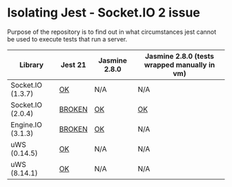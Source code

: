 # Isolating Jest - Socket.IO 2 issue

Purpose of the repository is to find out in what circumstances jest cannot be used to execute tests that run a server.

| Library                    | Jest 21                                   | Jasmine 2.8.0                               | Jasmine 2.8.0 (tests wrapped manually in vm) |
| -------------------------- | ----------------------------------------- | ------------------------------------------- | -------------------------------------------- |
| Socket.IO (1.3.7)          | [OK](packages/jest-21-socketio-1.3.7)     | N/A                                         | N/A                                          | 
| Socket.IO (2.0.4)          | [BROKEN](packages/jest-21-socketio-2.0.4) | [OK](packages/jasmine-2.8.0-socketio-2.0.4) | [OK](packages/jasmine-2.8.0-socketio-2.0.4)  |
| Engine.IO (3.1.3)          | [BROKEN](packages/jest-21-engineio-3.1.3) | [OK](packages/jasmine-2.8.0-engineio-3.1.3) | N/A                                          |
| uWS (0.14.5)               | [OK](packages/jest-21-uws-0.14.5)         | N/A                                         | N/A                                          | 
| uWS (8.14.1)               | [OK](packages/jest-21-uws-8.14.1)         | N/A                                         | N/A                                          | 

